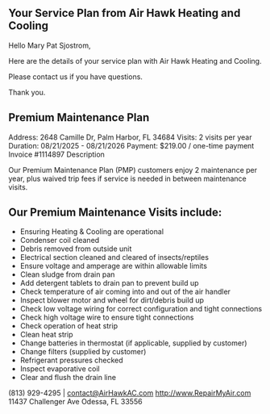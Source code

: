 ## Your Service Plan from Air Hawk Heating and Cooling
Hello Mary Pat Sjostrom,

Here are the details of your service plan with Air Hawk Heating and Cooling.

Please contact us if you have questions.

Thank you.

## Premium Maintenance Plan
Address: 2648 Camille Dr, Palm Harbor, FL 34684
Visits: 2 visits per year
Duration: 08/21/2025 - 08/21/2026
Payment: $219.00 / one-time payment
Invoice #1114897
Description

Our Premium Maintenance Plan (PMP) customers enjoy 2 maintenance per year, plus waived trip fees if service is needed in between maintenance visits.

## Our Premium Maintenance Visits include:
- Ensuring Heating & Cooling are operational
- Condenser coil cleaned
- Debris removed from outside unit
- Electrical section cleaned and cleared of insects/reptiles
- Ensure voltage and amperage are within allowable limits
- Clean sludge from drain pan
- Add detergent tablets to drain pan to prevent build up
- Check temperature of air coming into and out of the air handler
- Inspect blower motor and wheel for dirt/debris build up
- Check low voltage wiring for correct configuration and tight connections
- Check high voltage wire to ensure tight connections
- Check operation of heat strip
- Clean heat strip
- Change batteries in thermostat (if applicable, supplied by customer)
- Change filters (supplied by customer)
- Refrigerant pressures checked
- Inspect evaporative coil
- Clear and flush the drain line

(813) 929-4295 | contact@AirHawkAC.com
http://www.RepairMyAir.com
11437 Challenger Ave
Odessa, FL 33556
